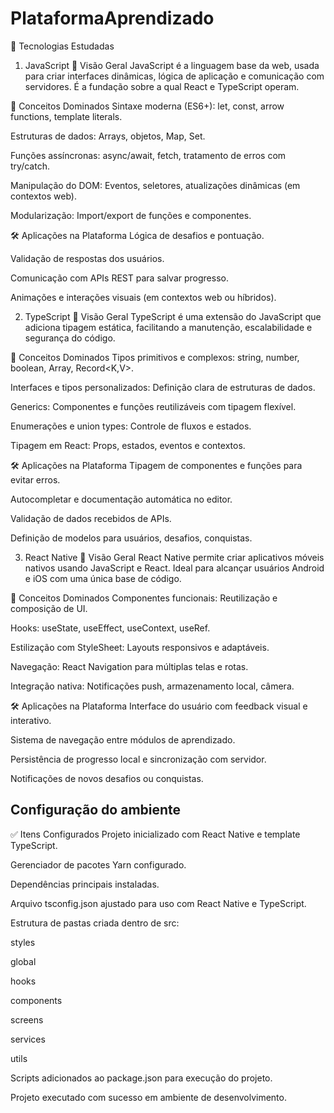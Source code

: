 # PlataformaAprendizado

🧱 Tecnologias Estudadas
1. JavaScript
📌 Visão Geral
JavaScript é a linguagem base da web, usada para criar interfaces dinâmicas, lógica de aplicação e comunicação com servidores. É a fundação sobre a qual React e TypeScript operam.

🧠 Conceitos Dominados
Sintaxe moderna (ES6+): let, const, arrow functions, template literals.

Estruturas de dados: Arrays, objetos, Map, Set.

Funções assíncronas: async/await, fetch, tratamento de erros com try/catch.

Manipulação do DOM: Eventos, seletores, atualizações dinâmicas (em contextos web).

Modularização: Import/export de funções e componentes.

🛠 Aplicações na Plataforma
Lógica de desafios e pontuação.

Validação de respostas dos usuários.

Comunicação com APIs REST para salvar progresso.

Animações e interações visuais (em contextos web ou híbridos).

2. TypeScript
📌 Visão Geral
TypeScript é uma extensão do JavaScript que adiciona tipagem estática, facilitando a manutenção, escalabilidade e segurança do código.

🧠 Conceitos Dominados
Tipos primitivos e complexos: string, number, boolean, Array<T>, Record<K,V>.

Interfaces e tipos personalizados: Definição clara de estruturas de dados.

Generics: Componentes e funções reutilizáveis com tipagem flexível.

Enumerações e union types: Controle de fluxos e estados.

Tipagem em React: Props, estados, eventos e contextos.

🛠 Aplicações na Plataforma
Tipagem de componentes e funções para evitar erros.

Autocompletar e documentação automática no editor.

Validação de dados recebidos de APIs.

Definição de modelos para usuários, desafios, conquistas.

3. React Native
📌 Visão Geral
React Native permite criar aplicativos móveis nativos usando JavaScript e React. Ideal para alcançar usuários Android e iOS com uma única base de código.

🧠 Conceitos Dominados
Componentes funcionais: Reutilização e composição de UI.

Hooks: useState, useEffect, useContext, useRef.

Estilização com StyleSheet: Layouts responsivos e adaptáveis.

Navegação: React Navigation para múltiplas telas e rotas.

Integração nativa: Notificações push, armazenamento local, câmera.

🛠 Aplicações na Plataforma
Interface do usuário com feedback visual e interativo.

Sistema de navegação entre módulos de aprendizado.

Persistência de progresso local e sincronização com servidor.

Notificações de novos desafios ou conquistas.

##

## Configuração do ambiente

✅ Itens Configurados
Projeto inicializado com React Native e template TypeScript.

Gerenciador de pacotes Yarn configurado.

Dependências principais instaladas.

Arquivo tsconfig.json ajustado para uso com React Native e TypeScript.

Estrutura de pastas criada dentro de src:

styles

global

hooks

components

screens

services

utils

Scripts adicionados ao package.json para execução do projeto.

Projeto executado com sucesso em ambiente de desenvolvimento.